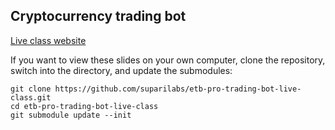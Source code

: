 ## Cryptocurrency trading bot 

[Live class website](https://suparilabs.github.io/etb-pro-trading-bot-live-class/)

If you want to view these slides on your own computer, clone the repository, switch into the directory, and update the submodules:

    git clone https://github.com/suparilabs/etb-pro-trading-bot-live-class.git
    cd etb-pro-trading-bot-live-class
    git submodule update --init
